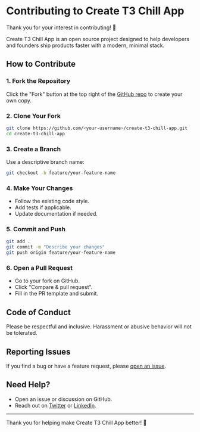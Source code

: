 # Contributing to Create T3 Chill App

Thank you for your interest in contributing! 🎉

Create T3 Chill App is an open source project designed to help developers and founders ship products faster with a modern, minimal stack.

## How to Contribute

### 1. Fork the Repository

Click the "Fork" button at the top right of the [GitHub repo](https://github.com/yasindunethmina/create-t3-chill-app) to create your own copy.

### 2. Clone Your Fork

```bash
git clone https://github.com/<your-username>/create-t3-chill-app.git
cd create-t3-chill-app
```

### 3. Create a Branch

Use a descriptive branch name:

```bash
git checkout -b feature/your-feature-name
```

### 4. Make Your Changes

- Follow the existing code style.
- Add tests if applicable.
- Update documentation if needed.

### 5. Commit and Push

```bash
git add .
git commit -m "Describe your changes"
git push origin feature/your-feature-name
```

### 6. Open a Pull Request

- Go to your fork on GitHub.
- Click "Compare & pull request".
- Fill in the PR template and submit.

## Code of Conduct

Please be respectful and inclusive. Harassment or abusive behavior will not be tolerated.

## Reporting Issues

If you find a bug or have a feature request, please [open an issue](https://github.com/yasindunethmina/create-t3-chill-app/issues).

## Need Help?

- Open an issue or discussion on GitHub.
- Reach out on [Twitter](https://x.com/yasinduneth) or [LinkedIn](https://linkedin.com/in/yasinduneth).

---

Thank you for helping make Create T3 Chill App better! 🚀